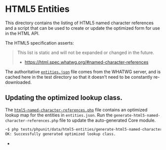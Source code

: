 # HTML5 Entities

This directory contains the listing of HTML5 named character references and a script that can be used
to create or update the optimized form for use in the HTML API.

The HTML5 specification asserts:

> This list is static and will not be expanded or changed in the future.
>  - https://html.spec.whatwg.org/#named-character-references

The authoritative [`entities.json`](https://html.spec.whatwg.org/entities.json) file comes from the WHATWG server, and
is cached here in the test directory so that it doesn't need to be constantly re-downloaded.

## Updating the optimized lookup class.

The [`html5-named-character-references.php`][1] file contains an optimized lookup map for the entities in `entities.json`.
Run the `generate-html5-named-character-references.php` file to update the auto-generated Core module.

```bash
~$ php tests/phpunit/data/html5-entities/generate-html5-named-character-references.php
OK: Successfully generated optimized lookup class.
```

- [1]: ../../../../src/wp-includes/html-api/html5-named-character-references.php
